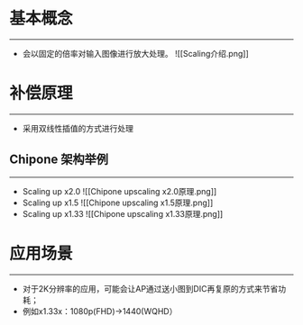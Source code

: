 # 基本概念
---
- 会以固定的倍率对输入图像进行放大处理。
![[Scaling介绍.png]]

# 补偿原理
---
- 采用双线性插值的方式进行处理
## Chipone 架构举例
---
- Scaling up x2.0
![[Chipone upscaling x2.0原理.png]]
- Scaling up x1.5
![[Chipone upscaling x1.5原理.png]]
- Scaling up x1.33
![[Chipone upscaling x1.33原理.png]]

# 应用场景
---
- 对于2K分辨率的应用，可能会让AP通过送小图到DIC再复原的方式来节省功耗；
- 例如x1.33x：1080p(FHD)→1440(WQHD）